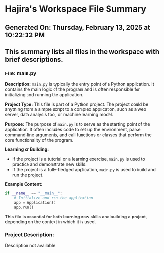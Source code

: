 # Hajira's Workspace File Summary
## Generated On: Thursday, February 13, 2025 at 10:22:32 PM
This summary lists all files in the workspace with brief descriptions.
---
### File: main.py

**Description:**
`main.py` is typically the entry point of a Python application. It contains the main logic of the program and is often responsible for initializing and running the application.

**Project Type:**
This file is part of a Python project. The project could be anything from a simple script to a complex application, such as a web server, data analysis tool, or machine learning model.

**Purpose:**
The purpose of `main.py` is to serve as the starting point of the application. It often includes code to set up the environment, parse command-line arguments, and call functions or classes that perform the core functionality of the program.

**Learning or Building:**
- If the project is a tutorial or a learning exercise, `main.py` is used to practice and demonstrate new skills.
- If the project is a fully-fledged application, `main.py` is used to build and run the project.

**Example Content:**
```python
if __name__ == "__main__":
    # Initialize and run the application
    app = Application()
    app.run()
```

This file is essential for both learning new skills and building a project, depending on the context in which it is used. 
### Project Description:
 Description not available
